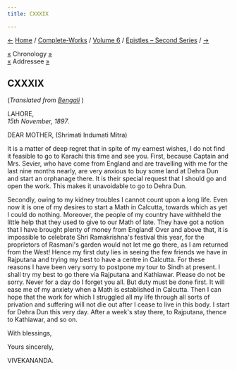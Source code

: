 ```yaml
---
title: CXXXIX

---
```

<div>

[←](138_m.htm) [Home](../../../index.htm) /
[Complete-Works](../../complete_works.htm) / [Volume
6](../volume_6_contents.htm) / [Epistles – Second
Series](epistles_second_series_contents.htm) / [→](140_mother.htm)

  

[«](../../volume_8/epistles_fourth_series/114_rakhal.htm) Chronology
[»](../../volume_8/epistles_fourth_series/115_rakhal.htm)  
[«](138_m.htm) Addressee [»](140_mother.htm)

## CXXXIX

(*Translated from [Bengali](b8385e6139.pdf)* )

LAHORE,  
*15th November, 1897*.

DEAR MOTHER, (Shrimati Indumati Mitra)

It is a matter of deep regret that in spite of my earnest wishes, I do
not find it feasible to go to Karachi this time and see you. First,
because Captain and Mrs. Sevier, who have come from England and are
travelling with me for the last nine months nearly, are very anxious to
buy some land at Dehra Dun and start an orphanage there. It is their
special request that I should go and open the work. This makes it
unavoidable to go to Dehra Dun.

Secondly, owing to my kidney troubles I cannot count upon a long life.
Even now it is one of my desires to start a Math in Calcutta, towards
which as yet I could do nothing. Moreover, the people of my country have
withheld the little help that they used to give to our Math of late.
They have got a notion that I have brought plenty of money from England!
Over and above that, it is impossible to celebrate Shri Ramakrishna's
festival this year, for the proprietors of Rasmani's garden would not
let me go there, as I am returned from the West! Hence my first duty
lies in seeing the few friends we have in Rajputana and trying my best
to have a centre in Calcutta. For these reasons I have been very sorry
to postpone my tour to Sindh at present. I shall try my best to go there
via Rajputana and Kathiawar. Please do not be sorry. Never for a day do
I forget you all. But duty must be done first. It will ease me of my
anxiety when a Math is established in Calcutta. Then I can hope that the
work for which I struggled all my life through all sorts of privation
and suffering will not die out after I cease to live in this body. I
start for Dehra Dun this very day. After a week's stay there, to
Rajputana, thence to Kathiawar, and so on.

With blessings, 

Yours sincerely,

VIVEKANANDA.

</div>
